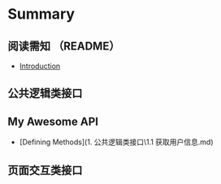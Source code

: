 # Summary

## 阅读需知 （README）
* [Introduction](README.md)

## 公共逻辑类接口

## My Awesome API
* [Defining Methods](1. 公共逻辑类接口\1.1 获取用户信息.md)

## 页面交互类接口

